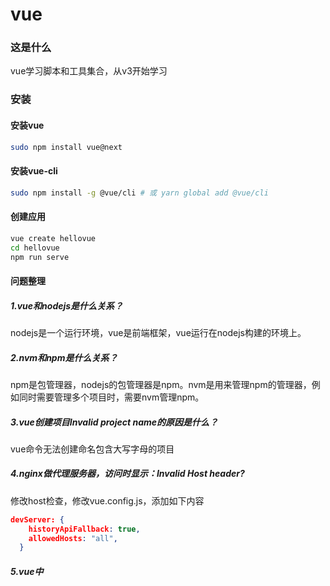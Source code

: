 # vue

### 这是什么
vue学习脚本和工具集合，从v3开始学习

### 安装
#### 安装vue
```bash
sudo npm install vue@next
```

#### 安装vue-cli
```bash
sudo npm install -g @vue/cli # 或 yarn global add @vue/cli
```

#### 创建应用
```bash
vue create hellovue
cd hellovue
npm run serve
```

#### 问题整理
##### 1.vue和nodejs是什么关系？
nodejs是一个运行环境，vue是前端框架，vue运行在nodejs构建的环境上。

##### 2.nvm和npm是什么关系？
npm是包管理器，nodejs的包管理器是npm。nvm是用来管理npm的管理器，例如同时需要管理多个项目时，需要nvm管理npm。

##### 3.vue创建项目Invalid project name的原因是什么？
vue命令无法创建命名包含大写字母的项目

##### 4.nginx做代理服务器，访问时显示：Invalid Host header?
修改host检查，修改vue.config.js，添加如下内容
```json
devServer: { 
    historyApiFallback: true,
    allowedHosts: "all",
  }
```

##### 5.vue中<script setup>表示什么?
语法糖，<script setup> 是 Vue 3 引入的一种新的组件编写方式，它是一个编译时的语法糖，旨在让组件的 <script> 块更简洁。这种写法允许开发者以一种更直观和更少的样板代码来编写组件。
官方文档链接：https://cn.vuejs.org/api/sfc-script-setup.html

##### 6.打印日志
```js
console.log("xxx")
```


